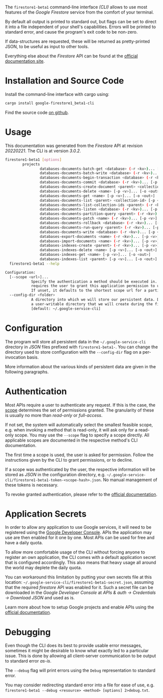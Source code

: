 <!---
DO NOT EDIT !
This file was generated automatically from 'src/mako/cli/README.md.mako'
DO NOT EDIT !
-->
The `firestore1-beta1` command-line interface *(CLI)* allows to use most features of the *Google Firestore* service from the comfort of your terminal.

By default all output is printed to standard out, but flags can be set to direct it into a file independent of your shell's
capabilities. Errors will be printed to standard error, and cause the program's exit code to be non-zero.

If data-structures are requested, these will be returned as pretty-printed JSON, to be useful as input to other tools.

Everything else about the *Firestore* API can be found at the
[official documentation site](https://cloud.google.com/firestore).

# Installation and Source Code

Install the command-line interface with cargo using:

```bash
cargo install google-firestore1_beta1-cli
```

Find the source code [on github](https://github.com/Byron/google-apis-rs/tree/main/gen/firestore1_beta1-cli).

# Usage

This documentation was generated from the *Firestore* API at revision *20220221*. The CLI is at version *3.0.2*.

```bash
firestore1-beta1 [options]
        projects
                databases-documents-batch-get <database> (-r <kv>)... [-p <v>]... [-o <out>]
                databases-documents-batch-write <database> (-r <kv>)... [-p <v>]... [-o <out>]
                databases-documents-begin-transaction <database> (-r <kv>)... [-p <v>]... [-o <out>]
                databases-documents-commit <database> (-r <kv>)... [-p <v>]... [-o <out>]
                databases-documents-create-document <parent> <collection-id> (-r <kv>)... [-p <v>]... [-o <out>]
                databases-documents-delete <name> [-p <v>]... [-o <out>]
                databases-documents-get <name> [-p <v>]... [-o <out>]
                databases-documents-list <parent> <collection-id> [-p <v>]... [-o <out>]
                databases-documents-list-collection-ids <parent> (-r <kv>)... [-p <v>]... [-o <out>]
                databases-documents-listen <database> (-r <kv>)... [-p <v>]... [-o <out>]
                databases-documents-partition-query <parent> (-r <kv>)... [-p <v>]... [-o <out>]
                databases-documents-patch <name> (-r <kv>)... [-p <v>]... [-o <out>]
                databases-documents-rollback <database> (-r <kv>)... [-p <v>]... [-o <out>]
                databases-documents-run-query <parent> (-r <kv>)... [-p <v>]... [-o <out>]
                databases-documents-write <database> (-r <kv>)... [-p <v>]... [-o <out>]
                databases-export-documents <name> (-r <kv>)... [-p <v>]... [-o <out>]
                databases-import-documents <name> (-r <kv>)... [-p <v>]... [-o <out>]
                databases-indexes-create <parent> (-r <kv>)... [-p <v>]... [-o <out>]
                databases-indexes-delete <name> [-p <v>]... [-o <out>]
                databases-indexes-get <name> [-p <v>]... [-o <out>]
                databases-indexes-list <parent> [-p <v>]... [-o <out>]
  firestore1-beta1 --help

Configuration:
  [--scope <url>]...
            Specify the authentication a method should be executed in. Each scope
            requires the user to grant this application permission to use it.
            If unset, it defaults to the shortest scope url for a particular method.
  --config-dir <folder>
            A directory into which we will store our persistent data. Defaults to
            a user-writable directory that we will create during the first invocation.
            [default: ~/.google-service-cli]

```

# Configuration

The program will store all persistent data in the `~/.google-service-cli` directory in *JSON* files prefixed with `firestore1-beta1-`.  You can change the directory used to store configuration with the `--config-dir` flag on a per-invocation basis.

More information about the various kinds of persistent data are given in the following paragraphs.

# Authentication

Most APIs require a user to authenticate any request. If this is the case, the [scope][scopes] determines the 
set of permissions granted. The granularity of these is usually no more than *read-only* or *full-access*.

If not set, the system will automatically select the smallest feasible scope, e.g. when invoking a
method that is read-only, it will ask only for a read-only scope. 
You may use the `--scope` flag to specify a scope directly. 
All applicable scopes are documented in the respective method's CLI documentation.

The first time a scope is used, the user is asked for permission. Follow the instructions given 
by the CLI to grant permissions, or to decline.

If a scope was authenticated by the user, the respective information will be stored as *JSON* in the configuration
directory, e.g. `~/.google-service-cli/firestore1-beta1-token-<scope-hash>.json`. No manual management of these tokens
is necessary.

To revoke granted authentication, please refer to the [official documentation][revoke-access].

# Application Secrets

In order to allow any application to use Google services, it will need to be registered using the 
[Google Developer Console][google-dev-console]. APIs the application may use are then enabled for it
one by one. Most APIs can be used for free and have a daily quota.

To allow more comfortable usage of the CLI without forcing anyone to register an own application, the CLI
comes with a default application secret that is configured accordingly. This also means that heavy usage
all around the world may deplete the daily quota.

You can workaround this limitation by putting your own secrets file at this location: 
`~/.google-service-cli/firestore1-beta1-secret.json`, assuming that the required *firestore* API 
was enabled for it. Such a secret file can be downloaded in the *Google Developer Console* at 
*APIs & auth -> Credentials -> Download JSON* and used as is.

Learn more about how to setup Google projects and enable APIs using the [official documentation][google-project-new].


# Debugging

Even though the CLI does its best to provide usable error messages, sometimes it might be desirable to know
what exactly led to a particular issue. This is done by allowing all client-server communication to be 
output to standard error *as-is*.

The `--debug` flag will print errors using the `Debug` representation to standard error.

You may consider redirecting standard error into a file for ease of use, e.g. `firestore1-beta1 --debug <resource> <method> [options] 2>debug.txt`.


[scopes]: https://developers.google.com/+/api/oauth#scopes
[revoke-access]: http://webapps.stackexchange.com/a/30849
[google-dev-console]: https://console.developers.google.com/
[google-project-new]: https://developers.google.com/console/help/new/